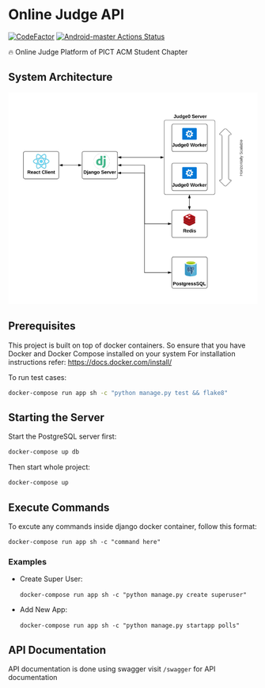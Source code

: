 # Online Judge API

[![CodeFactor](https://www.codefactor.io/repository/github/pict-acm-student-chapter/oj_api/badge?s=2a0cc1b9303fa7b82044e9fffc153bac2a7a8ad0)](https://www.codefactor.io/repository/github/pict-acm-student-chapter/oj_api)
[![Android-master Actions Status](https://github.com/PICT-ACM-Student-Chapter/OJ_API/workflows/Django%20Test%20and%20Build/badge.svg)](https://github.com/PICT-ACM-Student-Chapter/OJ_API/actions)

🔥 Online Judge Platform of PICT ACM Student Chapter

## System Architecture

![System Architecture](./assets/system_arch.png)


## Prerequisites
This project is built on top of docker containers. 
So ensure that you have Docker and Docker Compose installed on your system
For installation instructions refer: https://docs.docker.com/install/

To run test cases:
```sh
docker-compose run app sh -c "python manage.py test && flake8"
```

## Starting the Server

Start the PostgreSQL server first:
```sh
docker-compose up db
```
Then start whole project:
```sh
docker-compose up
```

## Execute Commands

To excute any commands inside django docker container, follow this format:

```
docker-compose run app sh -c "command here"
```

### Examples

* Create Super User: 

    `docker-compose run app sh -c "python manage.py create superuser"`
* Add New App: 

    `docker-compose run app sh -c "python manage.py startapp polls"`

## API Documentation
API documentation is done using swagger
visit `/swagger` for API documentation 